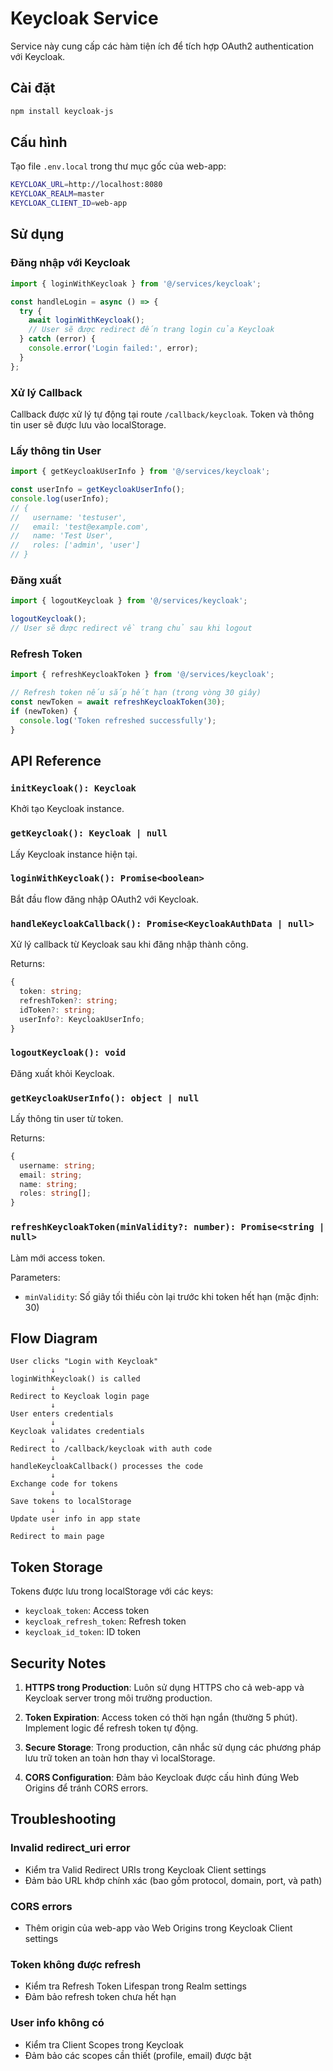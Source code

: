 # Keycloak Service

Service này cung cấp các hàm tiện ích để tích hợp OAuth2 authentication với Keycloak.

## Cài đặt

```bash
npm install keycloak-js
```

## Cấu hình

Tạo file `.env.local` trong thư mục gốc của web-app:

```bash
KEYCLOAK_URL=http://localhost:8080
KEYCLOAK_REALM=master
KEYCLOAK_CLIENT_ID=web-app
```

## Sử dụng

### Đăng nhập với Keycloak

```typescript
import { loginWithKeycloak } from '@/services/keycloak';

const handleLogin = async () => {
  try {
    await loginWithKeycloak();
    // User sẽ được redirect đến trang login của Keycloak
  } catch (error) {
    console.error('Login failed:', error);
  }
};
```

### Xử lý Callback

Callback được xử lý tự động tại route `/callback/keycloak`. Token và thông tin user sẽ được lưu vào localStorage.

### Lấy thông tin User

```typescript
import { getKeycloakUserInfo } from '@/services/keycloak';

const userInfo = getKeycloakUserInfo();
console.log(userInfo);
// {
//   username: 'testuser',
//   email: 'test@example.com',
//   name: 'Test User',
//   roles: ['admin', 'user']
// }
```

### Đăng xuất

```typescript
import { logoutKeycloak } from '@/services/keycloak';

logoutKeycloak();
// User sẽ được redirect về trang chủ sau khi logout
```

### Refresh Token

```typescript
import { refreshKeycloakToken } from '@/services/keycloak';

// Refresh token nếu sắp hết hạn (trong vòng 30 giây)
const newToken = await refreshKeycloakToken(30);
if (newToken) {
  console.log('Token refreshed successfully');
}
```

## API Reference

### `initKeycloak(): Keycloak`
Khởi tạo Keycloak instance.

### `getKeycloak(): Keycloak | null`
Lấy Keycloak instance hiện tại.

### `loginWithKeycloak(): Promise<boolean>`
Bắt đầu flow đăng nhập OAuth2 với Keycloak.

### `handleKeycloakCallback(): Promise<KeycloakAuthData | null>`
Xử lý callback từ Keycloak sau khi đăng nhập thành công.

Returns:
```typescript
{
  token: string;
  refreshToken?: string;
  idToken?: string;
  userInfo?: KeycloakUserInfo;
}
```

### `logoutKeycloak(): void`
Đăng xuất khỏi Keycloak.

### `getKeycloakUserInfo(): object | null`
Lấy thông tin user từ token.

Returns:
```typescript
{
  username: string;
  email: string;
  name: string;
  roles: string[];
}
```

### `refreshKeycloakToken(minValidity?: number): Promise<string | null>`
Làm mới access token.

Parameters:
- `minValidity`: Số giây tối thiểu còn lại trước khi token hết hạn (mặc định: 30)

## Flow Diagram

```
User clicks "Login with Keycloak"
         ↓
loginWithKeycloak() is called
         ↓
Redirect to Keycloak login page
         ↓
User enters credentials
         ↓
Keycloak validates credentials
         ↓
Redirect to /callback/keycloak with auth code
         ↓
handleKeycloakCallback() processes the code
         ↓
Exchange code for tokens
         ↓
Save tokens to localStorage
         ↓
Update user info in app state
         ↓
Redirect to main page
```

## Token Storage

Tokens được lưu trong localStorage với các keys:
- `keycloak_token`: Access token
- `keycloak_refresh_token`: Refresh token
- `keycloak_id_token`: ID token

## Security Notes

1. **HTTPS trong Production**: Luôn sử dụng HTTPS cho cả web-app và Keycloak server trong môi trường production.

2. **Token Expiration**: Access token có thời hạn ngắn (thường 5 phút). Implement logic để refresh token tự động.

3. **Secure Storage**: Trong production, cân nhắc sử dụng các phương pháp lưu trữ token an toàn hơn thay vì localStorage.

4. **CORS Configuration**: Đảm bảo Keycloak được cấu hình đúng Web Origins để tránh CORS errors.

## Troubleshooting

### Invalid redirect_uri error
- Kiểm tra Valid Redirect URIs trong Keycloak Client settings
- Đảm bảo URL khớp chính xác (bao gồm protocol, domain, port, và path)

### CORS errors
- Thêm origin của web-app vào Web Origins trong Keycloak Client settings

### Token không được refresh
- Kiểm tra Refresh Token Lifespan trong Realm settings
- Đảm bảo refresh token chưa hết hạn

### User info không có
- Kiểm tra Client Scopes trong Keycloak
- Đảm bảo các scopes cần thiết (profile, email) được bật
